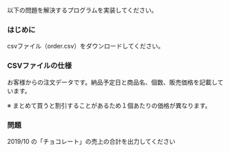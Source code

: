 以下の問題を解決するプログラムを実装してください。

### はじめに

csvファイル（order.csv）をダウンロードしてください。

### CSVファイルの仕様

お客様からの注文データです。納品予定日と商品名、個数、販売価格を記載しています。

※ まとめて買うと割引することがあるため１個あたりの価格が異なります。

### 問題

2019/10 の「チョコレート」の売上の合計を出力してください
